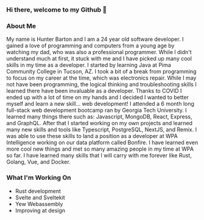 ### Hi there, welcome to my Github 👋

### About Me  
  
My name is Hunter Barton and I am a 24 year old software developer. I gained a love of programming and computers from a young age by watching my dad, who was also a professional programmer. While I didn't understand much at first, it stuck with me and I have picked up many cool skills in my time as a developer. I started by learning Java at Pima Community College in Tucson, AZ. I took a bit of a break from programming to focus on my career at the time, which was electronics repair. While I may not have been programming, the logical thinking and troubleshooting skills I learned there have been invaluable as a developer. Thanks to COVID I ended up with a lot of time on my hands and I decided I wanted to better myself and learn a new skill... web development! I attended a 6 month long full-stack web development bootcamp ran by Georgia Tech University. I learned many things there such as: Javascript, MongoDB, React, Express, and GraphQL. After that I started working on my own projects and learned many new skills and tools like Typescript, PostgreSQL, NextJS, and Remix. I was able to use these skills to land a position as a developer at WPA Intelligence working on our data platform called Bonfire. I have learned even more cool new things and met so many amazing people in my time at WPA so far. I have learned many skills that I will carry with me forever like Rust, Golang, Vue, and Docker. 

### What I'm Working On

* Rust development
* Svelte and Sveltekit
* Yew Webassembly
* Improving at design

